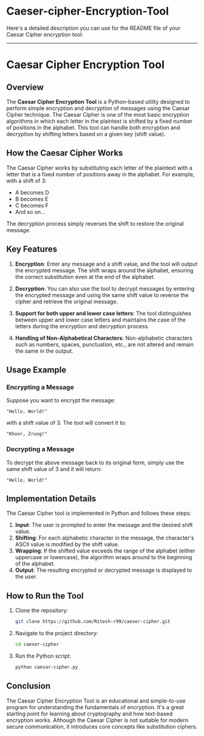 # Caeser-cipher-Encryption-Tool
Here's a detailed description you can use for the README file of your Caesar Cipher encryption tool:

---

# **Caesar Cipher Encryption Tool**

## **Overview**

The **Caesar Cipher Encryption Tool** is a Python-based utility designed to perform simple encryption and decryption of messages using the Caesar Cipher technique. The Caesar Cipher is one of the most basic encryption algorithms in which each letter in the plaintext is shifted by a fixed number of positions in the alphabet. This tool can handle both encryption and decryption by shifting letters based on a given key (shift value).

## **How the Caesar Cipher Works**

The Caesar Cipher works by substituting each letter of the plaintext with a letter that is a fixed number of positions away in the alphabet. For example, with a shift of 3:
- A becomes D
- B becomes E
- C becomes F
- And so on...

The decryption process simply reverses the shift to restore the original message.

## **Key Features**

1. **Encryption**: Enter any message and a shift value, and the tool will output the encrypted message. The shift wraps around the alphabet, ensuring the correct substitution even at the end of the alphabet.
   
2. **Decryption**: You can also use the tool to decrypt messages by entering the encrypted message and using the same shift value to reverse the cipher and retrieve the original message.

3. **Support for both upper and lower case letters**: The tool distinguishes between upper and lower case letters and maintains the case of the letters during the encryption and decryption process.

4. **Handling of Non-Alphabetical Characters**: Non-alphabetic characters such as numbers, spaces, punctuation, etc., are not altered and remain the same in the output.

## **Usage Example**

### **Encrypting a Message**
Suppose you want to encrypt the message:
```
"Hello, World!"
```
with a shift value of 3. The tool will convert it to:
```
"Khoor, Zruog!"
```

### **Decrypting a Message**
To decrypt the above message back to its original form, simply use the same shift value of 3 and it will return:
```
"Hello, World!"
```

## **Implementation Details**

The Caesar Cipher tool is implemented in Python and follows these steps:

1. **Input**: The user is prompted to enter the message and the desired shift value.
2. **Shifting**: For each alphabetic character in the message, the character's ASCII value is modified by the shift value.
3. **Wrapping**: If the shifted value exceeds the range of the alphabet (either uppercase or lowercase), the algorithm wraps around to the beginning of the alphabet.
4. **Output**: The resulting encrypted or decrypted message is displayed to the user.


## **How to Run the Tool**

1. Clone the repository:
   ```bash
   git clone https://github.com/Ritesh-r99/caeser-cipher.git
   ```

2. Navigate to the project directory:
   ```bash
   cd caeser-cipher
   ```

3. Run the Python script:
   ```bash
   python caesar-cipher.py
   ```

## **Conclusion**

The Caesar Cipher Encryption Tool is an educational and simple-to-use program for understanding the fundamentals of encryption. It's a great starting point for learning about cryptography and how text-based encryption works. Although the Caesar Cipher is not suitable for modern secure communication, it introduces core concepts like substitution ciphers.

